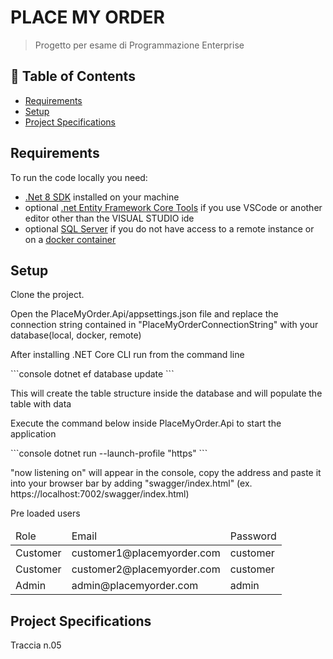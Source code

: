 ﻿# PLACE MY ORDER

> Progetto per esame di Programmazione Enterprise

## 🚩 Table of Contents
- [Requirements](#requirements)
- [Setup](#setup)
- [Project Specifications](#project-specifications)


## Requirements
To run the code locally you need:
 - [.Net 8 SDK](https://dotnet.microsoft.com/en-us/download/dotnet/8.0) installed on your machine
 - optional [.net Entity Framework Core Tools](https://learn.microsoft.com/en-us/ef/core/cli/dotnet) if you use VSCode or another editor other than the VISUAL STUDIO ide
 - optional [SQL Server](https://www.microsoft.com/it-it/sql-server/sql-server-downloads) if you do not have access to a remote instance or on a [docker container](https://learn.microsoft.com/it-it/sql/linux/quickstart-install-connect-docker?view=sql-server-ver16&tabs=cli&pivots=cs1-bash)

## Setup
<p>Clone the project.</p>
<p>Open the PlaceMyOrder.Api/appsettings.json file and replace the connection string contained in "PlaceMyOrderConnectionString" with your database(local, docker, remote)</p>
<p>After installing .NET Core CLI run from the command line</p>
```console
	dotnet ef database update
```
<p>This will create the table structure inside the database and will populate the table with data</p>
<p>Execute the command below inside PlaceMyOrder.Api to start the application</p>
```console
	dotnet run --launch-profile "https"
```
<p>"now listening on" will appear in the console, copy the address and paste it into your browser bar by adding "swagger/index.html" (ex. https://localhost:7002/swagger/index.html)</p>

<p>Pre loaded users</p>
<table>
	<thead>
		<tr>
			<td>Role</td>
			<td>Email</td>
			<td>Password</td>
		</tr>
	</thead>
	<tbody>
		<tr>
			<td>Customer</td>
			<td>customer1@placemyorder.com</td>
			<td>customer</td>
		</tr>
		<tr>
			<td>Customer</td>
			<td>customer2@placemyorder.com</td>
			<td>customer</td>
		</tr>
		<tr>
			<td>Admin</td>
			<td>admin@placemyorder.com</td>
			<td>admin</td>
		</tr>
	</tbody>
</table>

## Project Specifications

   Traccia n.05
